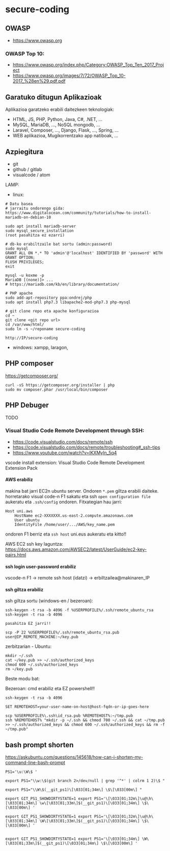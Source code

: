 # secure-coding

## OWASP

- https://www.owasp.org

### OWASP Top 10:

- https://www.owasp.org/index.php/Category:OWASP_Top_Ten_2017_Project
- https://www.owasp.org/images/7/72/OWASP_Top_10-2017_%28en%29.pdf.pdf

## Garatuko ditugun Aplikazioak

Aplikazioa garatzeko erabili daitezkeen teknologiak: 

- HTML, JS, PHP, Python, Java, C#, .NET, ... 
- MySQL, MariaDB, ..., NoSQL mongodb, ...
- Laravel, Composer, ..., Django, Flask, ..., Spring, ...
- WEB aplikazioa, Mugikorrentzako app natiboak, ...

## Azpiegitura

- git
- github / gitlab
- visualcode / atom


LAMP:
- linux: 
```
# Datu basea
# jarraitu ondorengo gida:
https://www.digitalocean.com/community/tutorials/how-to-install-mariadb-on-debian-10

sudo apt install mariadb-server
sudo mysql_secure_installation
(root pasahitza ez ezarri)

# db-ko erabiltzaile bat sortu (admin:password)
sudo mysql
GRANT ALL ON *.* TO 'admin'@'localhost' IDENTIFIED BY 'password' WITH GRANT OPTION;
FLUSH PRIVILEGES;
exit

mysql -u koxme -p
MariaDB [(none)]> ...
# https://mariadb.com/kb/en/library/documentation/

# PHP apache
sudo add-apt-repository ppa:ondrej/php
sudo apt install php7.3 libapache2-mod-php7.3 php-mysql

# git clone repo eta apache konfigurazioa
cd ~
git clone <git repo url>
cd /var/www/html/
sudo ln -s ~/reponame secure-coding

http://IP/secure-coding
```

- windows: xampp, laragon, 

## PHP composer

https://getcomposer.org/

```
curl -sS https://getcomposer.org/installer | php
sudo mv composer.phar /usr/local/bin/composer
```

## PHP Debuger

TODO

### Visual Studio Code Remote Development through SSH:
- https://code.visualstudio.com/docs/remote/ssh
- https://code.visualstudio.com/docs/remote/troubleshooting#_ssh-tips
- https://www.youtube.com/watch?v=lKXMyln_5q4

vscode install extension: Visual Studio Code Remote Development Extension Pack

#### AWS erabiliz

makina bat jarri EC2n ubuntu server. Ondoren ```*.pem``` giltza erabili daiteke. horretarako visual code-n F1 sakatu eta ssh ```open configuration file``` aukeratu eta ```.ssh/config``` ondoren. Fitxategian hau jarri:
```
Host uni.aws
    HostName ec2-XXXXXXX.us-east-2.compute.amazonaws.com
    User ubuntu
    IdentityFile /home/user/.../AWS/key_name.pem
```
ondoren F1 berriz eta ```ssh host``` uni.eus aukeratu eta kitto!!

AWS EC2 ssh key laguntza: https://docs.aws.amazon.com/AWSEC2/latest/UserGuide/ec2-key-pairs.html

#### ssh login user-password erabiliz

vscode-n F1 -> remote ssh host (idatzi) -> erbiltzailea@makinaren_IP

#### ssh giltza erabiliz

ssh giltza sortu (windows-en / bezeroan):
```
ssh-keygen -t rsa -b 4096 -f %USERPROFILE%/.ssh/remote_ubuntu_rsa
ssh-keygen -t rsa -b 4096

pasahitza EZ jarri!!

scp -P 22 %USERPROFILE%/.ssh/remote_ubuntu_rsa.pub user@IP_REMOTE_MACHINE:~/key.pub
```

zerbitzarian - Ubuntu:
```
mkdir ~/.ssh
cat ~/key.pub >> ~/.ssh/authorized_keys
chmod 600 ~/.ssh/authorized_keys
rm ~/key.pub
```

Beste modu bat:

Bezeroan:
cmd erabiliz eta EZ powershell!!
```
ssh-keygen -t rsa -b 4096
```
```
SET REMOTEHOST=your-user-name-on-host@host-fqdn-or-ip-goes-here

scp %USERPROFILE%\.ssh\id_rsa.pub %REMOTEHOST%:~/tmp.pub
ssh %REMOTEHOST% "mkdir -p ~/.ssh && chmod 700 ~/.ssh && cat ~/tmp.pub >> ~/.ssh/authorized_keys && chmod 600 ~/.ssh/authorized_keys && rm -f ~/tmp.pub"
```

## bash prompt shorten

https://askubuntu.com/questions/145618/how-can-i-shorten-my-command-line-bash-prompt

```
PS1='\u:\W\$ '

export PS1="\\w:\$(git branch 2>/dev/null | grep '^*' | colrm 1 2)\$ "

export PS1="\\W\$(__git_ps1)\[\033[01;34m\] \$\[\033[00m\] "

export GIT_PS1_SHOWDIRTYSTATE=1 export PS1='\[\033[01;32m\]\u@\h\[\033[01;34m\] \w\[\033[01;33m\]$(__git_ps1)\[\033[01;34m\] \$\[\033[00m\] '

export GIT_PS1_SHOWDIRTYSTATE=1 export PS1='\[\033[01;32m\]\u@\h\[\033[01;34m\] \W\[\033[01;33m\]$(__git_ps1)\[\033[01;34m\] \$\[\033[00m\] '


export GIT_PS1_SHOWDIRTYSTATE=1 export PS1='\[\033[01;34m\] \W\[\033[01;33m\]$(__git_ps1)\[\033[01;34m\] \$\[\033[00m\] '

```



